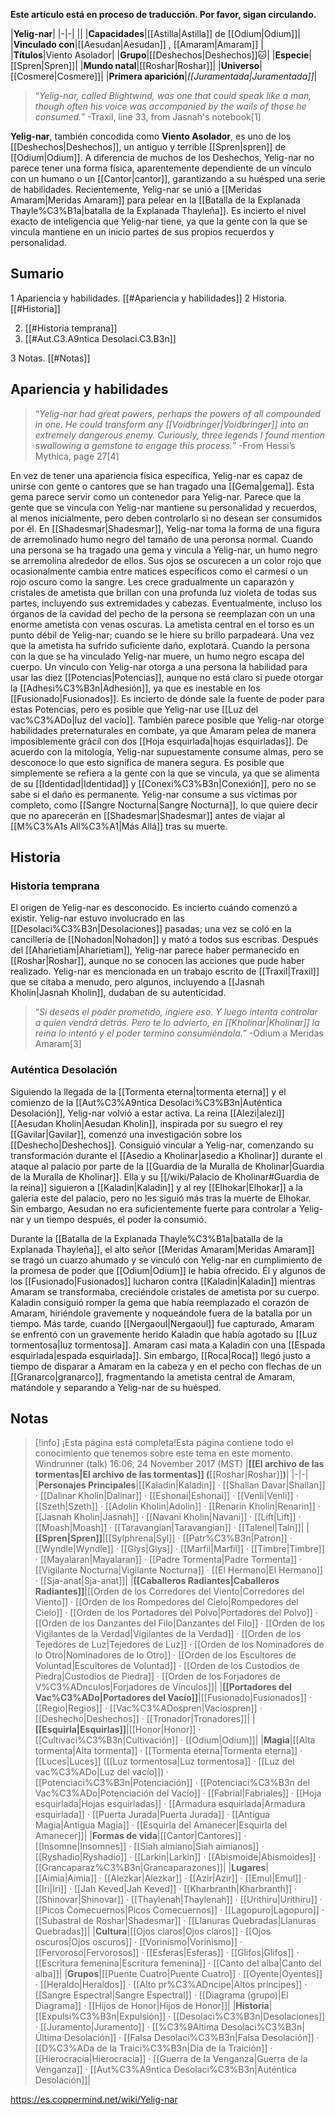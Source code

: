 **Este artículo está en proceso de traducción. Por favor, sigan circulando.**


|**Yelig-nar**|
|-|-|
||
|**Capacidades**|[[Astilla\|Astilla]] de [[Odium\|Odium]]|
|**Vinculado con**|[[Aesudan\|Aesudan]] , [[Amaram\|Amaram]] |
|**Títulos**|Viento Asolador|
|**Grupo**|[[Deshechos\|Deshechos]]🐱︎|
|**Especie**|[[Spren\|Spren]]|
|**Mundo natal**|[[Roshar\|Roshar]]|
|**Universo**|[[Cosmere\|Cosmere]]|
|**Primera aparición**|*[[Juramentada\|Juramentada]]*|

>“*Yelig-nar, called Blightwind, was one that could speak like a man, though often his voice was accompanied by the wails of those he consumed.*”
\-Traxil, line 33, from Jasnah's notebook[1]


**Yelig-nar**, también concodida como **Viento Asolador**, es uno de los [[Deshechos\|Deshechos]], un antiguo y terrible [[Spren\|spren]] de [[Odium\|Odium]]. A diferencia de muchos de los Deshechos, Yelig-nar no parece tener una forma física, aparentemente dependiente de un vínculo con un humano o un [[Cantor\|cantor]], garantizando a su huésped una serie de habilidades. Recientemente, Yelig-nar se unió a [[Meridas Amaram\|Meridas Amaram]] para pelear en la [[Batalla de la Explanada Thayle%C3%B1a\|batalla de la Explanada Thayleña]]. Es incierto el nivel exacto de inteligencia que Yelig-nar tiene, ya que la gente con la que se vincula mantiene en un inicio partes de sus propios recuerdos y personalidad.

## Sumario

1 Apariencia y habilidades. [[#Apariencia y habilidades]] 
2 Historia. [[#Historia]] 

2. [[#Historia temprana]] 
2. [[#Aut.C3.A9ntica Desolaci.C3.B3n]] 


3 Notas. [[#Notas]] 


## Apariencia y habilidades
>“*Yelig-nar had great powers, perhaps the powers of all  compounded in one. He could transform any [[Voidbringer\|Voidbringer]] into an extremely dangerous enemy. Curiously, three legends I found mention swallowing a gemstone to engage this process.*”
\-From Hessi’s Mythica, page 27[4]


En vez de tener una apariencia física específica, Yelig-nar es capaz de unirse con gente o cantores que se han tragado una [[Gema\|gema]]. Esta gema parece servir como un contenedor para Yelig-nar. Parece que la gente que se vincula con Yelig-nar mantiene su personalidad y recuerdos, al menos inicialmente, pero deben controlarlo si no desean ser consumidos por él.
En [[Shadesmar\|Shadesmar]], Yelig-nar toma la forma de una figura de arremolinado humo negro del tamaño de una peronsa normal. Cuando una persona se ha tragado una gema y vincula a Yelig-nar, un humo negro se arremolina alrededor de ellos. Sus ojos se oscurecen a un color rojo que ocasionalmente cambia entre matices específicos como el carmesí o un rojo oscuro como la sangre. Les crece gradualmente un caparazón y cristales de ametista que brillan con una profunda luz violeta de todas sus partes, incluyendo sus extremidades y cabezas. Eventualmente, incluso los órganos de la cavidad del pecho de la persona se reemplazan con un una enorme ametista con venas oscuras. La ametista central en el torso es un punto débil de Yelig-nar; cuando se le hiere su brillo parpadeará. Una vez que la ametista ha sufrido suficiente daño, explotará. Cuando la persona con la que se ha vinculado Yelig-nar muere, un humo negro escapa del cuerpo.
Un vínculo con Yelig-nar otorga a una persona la habilidad para usar las diez [[Potencias\|Potencias]], aunque no está claro si puede otorgar la [[Adhesi%C3%B3n\|Adhesión]], ya que es inestable en los [[Fusionado\|Fusionados]]. Es incierto de dónde sale la fuente de poder para estas Potencias, pero es posible que Yelig-nar use [[Luz del vac%C3%ADo\|luz del vacío]]. También parece posible que Yelig-nar otorge habilidades preternaturales en combate, ya que Amaram pelea de manera imposiblemente grácil con dos [[Hoja esquirlada\|hojas esquirladas]].
De acuerdo con la mitología, Yelig-nar supuestamente consume almas, pero se desconoce lo que esto significa de manera segura. Es posible que simplemente se refiera a la gente con la que se vincula, ya que se alimenta de su [[Identidad\|Identidad]] y [[Conexi%C3%B3n\|Conexión]], pero no se sabe si el daño es permanente. Yelig-nar consume a sus víctimas por completo, como [[Sangre Nocturna\|Sangre Nocturna]], lo que quiere decir que no aparecerán en [[Shadesmar\|Shadesmar]] antes de viajar al [[M%C3%A1s All%C3%A1\|Más Allá]] tras su muerte.

## Historia
### Historia temprana
El origen de Yelig-nar es desconocido. Es incierto cuándo comenzó a existir. Yelig-nar estuvo involucrado en las [[Desolaci%C3%B3n\|Desolaciones]] pasadas; una vez se coló en la cancillería de [[Nohadon\|Nohadon]] y mató a todos sus escribas. Después del [[Aharietiam\|Aharietiam]], Yelig-nar parece haber permanecido en [[Roshar\|Roshar]], aunque no se conocen las acciones que pude haber realizado. Yelig-nar es mencionada en un trabajo escrito de [[Traxil\|Traxil]] que se citaba a menudo, pero algunos, incluyendo a [[Jasnah Kholin\|Jasnah Kholin]], dudaban de su autenticidad.

>“*Si deseas el poder prometido, ingiere eso. Y luego intenta controlar a quien vendrá detrás. Pero te lo advierto, en [[Kholinar\|Kholinar]] la reina lo intentó y el poder terminó consumiéndola.*”
\-Odium a Meridas Amaram[3]

### Auténtica Desolación

Siguiendo la llegada de la [[Tormenta eterna\|tormenta eterna]] y el comienzo de la [[Aut%C3%A9ntica Desolaci%C3%B3n\|Auténtica Desolación]], Yelig-nar volvió a estar activa. La reina [[Alezi\|alezi]] [[Aesudan Kholin\|Aesudan Kholin]], inspirada por su suegro el rey [[Gavilar\|Gavilar]], comenzó una investigación sobre los [[Deshecho\|Deshechos]]. Consiguió vincular a Yelig-nar, comenzando su transformación durante el [[Asedio a Kholinar\|asedio a Kholinar]] durante el ataque al palacio por parte de la [[Guardia de la Muralla de Kholinar\|Guardia de la Muralla de Kholinar]]. Ella y su [[/wiki/Palacio de Kholinar#Guardia de la reina]] siguieron a [[Kaladin\|Kaladin]] y al rey [[Elhokar\|Elhokar]] a la galería este del palacio, pero no les siguió más tras la muerte de Elhokar. Sin embargo, Aesudan no era suficientemente fuerte para controlar a Yelig-nar y un tiempo después, el poder la consumió.


Durante la [[Batalla de la Explanada Thayle%C3%B1a\|batalla de la Explanada Thayleña]], el alto señor [[Meridas Amaram\|Meridas Amaram]] se tragó un cuarzo ahumado y se vinculó con Yelig-nar en cumplimiento de la promesa de poder que [[Odium\|Odium]] le había ofrecido. Él y algunos de los [[Fusionado\|Fusionados]] lucharon contra [[Kaladin\|Kaladin]] mientras Amaram se transformaba, creciéndole cristales de ametista por su cuerpo. Kaladin consiguió romper la gema que había reemplazado el corazón de Amaram, hiriéndole gravemente y noqueándole fuera de la batalla por un tiempo. Más tarde, cuando [[Nergaoul\|Nergaoul]] fue capturado, Amaram se enfrentó con un gravemente herido Kaladin que había agotado su [[Luz tormentosa\|luz tormentosa]]. Amaram casi mata a Kaladin con una [[Espada esquirlada\|espada esquirlada]]. Sin embargo, [[Roca\|Roca]] llegó justo a tiempo de disparar a Amaram en la cabeza y en el pecho con flechas de un [[Granarco\|granarco]], fragmentando la ametista central de Amaram, matándole y separando a Yelig-nar de su huésped.

## Notas

> [!info] ¡Esta página está completa!Esta página contiene todo el conocimiento que tenemos sobre este tema en este momento.
Windrunner (talk) 16:06, 24 November 2017 (MST)
|**[[El archivo de las tormentas\|El archivo de las tormentas]] (**[[Roshar\|Roshar]]**)**|
|-|-|
|**Personajes Principales**|[[Kaladin\|Kaladin]] · [[Shallan Davar\|Shallan]] · [[Dalinar Kholin\|Dalinar]] · [[Eshonai\|Eshonai]] · [[Venli\|Venli]] · [[Szeth\|Szeth]] · [[Adolin Kholin\|Adolin]] · [[Renarin Kholin\|Renarin]] · [[Jasnah Kholin\|Jasnah]] · [[Navani Kholin\|Navani]] · [[Lift\|Lift]] · [[Moash\|Moash]] · [[Taravangian\|Taravangian]] · [[Talenel\|Taln]]|
|**[[Spren\|Spren]]**|[[Sylphrena\|Syl]] · [[Patr%C3%B3n\|Patrón]] · [[Wyndle\|Wyndle]] · [[Glys\|Glys]] · [[Marfil\|Marfil]] · [[Timbre\|Timbre]] · [[Mayalaran\|Mayalaran]] · [[Padre Tormenta\|Padre Tormenta]] · [[Vigilante Nocturna\|Vigilante Nocturna]] · [[El Hermano\|El Hermano]] · [[Sja-anat\|Sja-anat]]|
|**[[Caballeros Radiantes\|Caballeros Radiantes]]**|[[Orden de los Corredores del Viento\|Corredores del Viento]] · [[Orden de los Rompedores del Cielo\|Rompedores del Cielo]] · [[Orden de los Portadores del Polvo\|Portadores del Polvo]] · [[Orden de los Danzantes del Filo\|Danzantes del Filo]] · [[Orden de los Vigilantes de la Verdad\|Vigilantes de la Verdad]] · [[Orden de los Tejedores de Luz\|Tejedores de Luz]] · [[Orden de los Nominadores de lo Otro\|Nominadores de lo Otro]] · [[Orden de los Escultores de Voluntad\|Escultores de Voluntad]] · [[Orden de los Custodios de Piedra\|Custodios de Piedra]] · [[Orden de los Forjadores de V%C3%ADnculos\|Forjadores de Vínculos]]|
|**[[Portadores del Vac%C3%ADo\|Portadores del Vacío]]**|[[Fusionado\|Fusionados]] · [[Regio\|Regios]] · [[Vac%C3%ADospren\|Vacíospren]] · [[Deshecho\|Deshechos]] · [[Tronador\|Tronadores]]|
|**[[Esquirla\|Esquirlas]]**|[[Honor\|Honor]] · [[Cultivaci%C3%B3n\|Cultivación]] · [[Odium\|Odium]]|
|**Magia**|[[Alta tormenta\|Alta tormenta]] · [[Tormenta eterna\|Tormenta eterna]] · [[Luces\|Luces]] ([[Luz tormentosa\|Luz tormentosa]] · [[Luz del vac%C3%ADo\|Luz del vacío]]) · [[Potenciaci%C3%B3n\|Potenciación]] · [[Potenciaci%C3%B3n del Vac%C3%ADo\|Potenciación del Vacío]] · [[Fabrial\|Fabriales]] · [[Hoja esquirlada\|Hojas esquirladas]] · [[Armadura esquirlada\|Armadura esquirlada]] · [[Puerta Jurada\|Puerta Jurada]] · [[Antigua Magia\|Antigua Magia]] · [[Esquirla del Amanecer\|Esquirla del Amanecer]]|
|**Formas de vida**|[[Cantor\|Cantores]] · [[Insomne\|Insomnes]] · [[Siah aimiano\|Siah aimianos]] · [[Ryshadio\|Ryshadio]] · [[Larkin\|Larkin]] · [[Abismoide\|Abismoides]] · [[Grancaparaz%C3%B3n\|Grancaparazones]]|
|**Lugares**|[[Aimia\|Aimia]] · [[Alezkar\|Alezkar]] · [[Azir\|Azir]] · [[Emul\|Emul]] · [[Iri\|Iri]] · [[Jah Keved\|Jah Keved]] · [[Kharbranth\|Kharbranth]] · [[Shinovar\|Shinovar]] · [[Thaylenah\|Thaylenah]] · [[Urithiru\|Urithiru]] · [[Picos Comecuernos\|Picos Comecuernos]] · [[Lagopuro\|Lagopuro]] · [[Subastral de Roshar\|Shadesmar]] · [[Llanuras Quebradas\|Llanuras Quebradas]]|
|**Cultura**|[[Ojos claros\|Ojos claros]] · [[Ojos oscuros\|Ojos oscuros]] · [[Vorinismo\|Vorinismo]] · [[Fervoroso\|Fervorosos]] · [[Esferas\|Esferas]] · [[Glifos\|Glifos]] · [[Escritura femenina\|Escritura femenina]] · [[Canto del alba\|Canto del alba]]|
|**Grupos**|[[Puente Cuatro\|Puente Cuatro]] · [[Oyente\|Oyentes]] · [[Heraldo\|Heraldos]] · [[Alto pr%C3%ADncipe\|Altos príncipes]] · [[Sangre Espectral\|Sangre Espectral]] · [[Diagrama (grupo)\|El Diagrama]] · [[Hijos de Honor\|Hijos de Honor]]|
|**Historia**|[[Expulsi%C3%B3n\|Expulsión]] · [[Desolaci%C3%B3n\|Desolaciones]] · [[Juramento\|Juramento]] · [[%C3%9Altima Desolaci%C3%B3n\|Última Desolación]] · [[Falsa Desolaci%C3%B3n\|Falsa Desolación]] · [[D%C3%ADa de la Traici%C3%B3n\|Día de la Traición]] · [[Hierocracia\|Hierocracia]] · [[Guerra de la Venganza\|Guerra de la Venganza]] · [[Aut%C3%A9ntica Desolaci%C3%B3n\|Auténtica Desolación]]|



https://es.coppermind.net/wiki/Yelig-nar